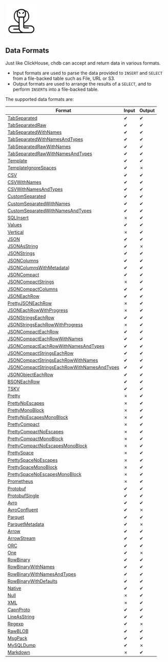 <img src="logo.png" width=100>

## Data Formats

Just like ClickHouse, chdb can accept and return data in various formats. 

- Input formats are used to parse the data provided to `INSERT` and `SELECT` from a file-backed table such as File, URL or S3. 
- Output formats are used to arrange the results of a `SELECT`, and to perform `INSERT`s into a file-backed table.

The supported data formats are:

| Format                                                                                    | Input | Output |
|-------------------------------------------------------------------------------------------|------|-------|
| [TabSeparated](#tabseparated)                                                             | ✔    | ✔     |
| [TabSeparatedRaw](#tabseparatedraw)                                                       | ✔    | ✔     |
| [TabSeparatedWithNames](#tabseparatedwithnames)                                           | ✔    | ✔     |
| [TabSeparatedWithNamesAndTypes](#tabseparatedwithnamesandtypes)                           | ✔    | ✔     |
| [TabSeparatedRawWithNames](#tabseparatedrawwithnames)                                     | ✔    | ✔     |
| [TabSeparatedRawWithNamesAndTypes](#tabseparatedrawwithnamesandtypes)                     | ✔    | ✔     |
| [Template](#format-template)                                                              | ✔    | ✔     |
| [TemplateIgnoreSpaces](#templateignorespaces)                                             | ✔    | ✗     |
| [CSV](#csv)                                                                               | ✔    | ✔     |
| [CSVWithNames](#csvwithnames)                                                             | ✔    | ✔     |
| [CSVWithNamesAndTypes](#csvwithnamesandtypes)                                             | ✔    | ✔     |
| [CustomSeparated](#format-customseparated)                                                | ✔    | ✔     |
| [CustomSeparatedWithNames](#customseparatedwithnames)                                     | ✔    | ✔     |
| [CustomSeparatedWithNamesAndTypes](#customseparatedwithnamesandtypes)                     | ✔    | ✔     |
| [SQLInsert](#sqlinsert)                                                                   | ✗    | ✔     |
| [Values](#data-format-values)                                                             | ✔    | ✔     |
| [Vertical](#vertical)                                                                     | ✗    | ✔     |
| [JSON](#json)                                                                             | ✔    | ✔     |
| [JSONAsString](#jsonasstring)                                                             | ✔    | ✗     |
| [JSONStrings](#jsonstrings)                                                               | ✔    | ✔     |
| [JSONColumns](#jsoncolumns)                                                               | ✔    | ✔     |
| [JSONColumnsWithMetadata](#jsoncolumnsmonoblock))                                         | ✔    | ✔     |
| [JSONCompact](#jsoncompact)                                                               | ✔    | ✔     |
| [JSONCompactStrings](#jsoncompactstrings)                                                 | ✗    | ✔     |
| [JSONCompactColumns](#jsoncompactcolumns)                                                 | ✔    | ✔     |
| [JSONEachRow](#jsoneachrow)                                                               | ✔    | ✔     |
| [PrettyJSONEachRow](#prettyjsoneachrow)                                                   | ✗    | ✔     |
| [JSONEachRowWithProgress](#jsoneachrowwithprogress)                                       | ✗    | ✔     |
| [JSONStringsEachRow](#jsonstringseachrow)                                                 | ✔    | ✔     |
| [JSONStringsEachRowWithProgress](#jsonstringseachrowwithprogress)                         | ✗    | ✔     |
| [JSONCompactEachRow](#jsoncompacteachrow)                                                 | ✔    | ✔     |
| [JSONCompactEachRowWithNames](#jsoncompacteachrowwithnames)                               | ✔    | ✔     |
| [JSONCompactEachRowWithNamesAndTypes](#jsoncompacteachrowwithnamesandtypes)               | ✔    | ✔     |
| [JSONCompactStringsEachRow](#jsoncompactstringseachrow)                                   | ✔    | ✔     |
| [JSONCompactStringsEachRowWithNames](#jsoncompactstringseachrowwithnames)                 | ✔    | ✔     |
| [JSONCompactStringsEachRowWithNamesAndTypes](#jsoncompactstringseachrowwithnamesandtypes) | ✔    | ✔     |
| [JSONObjectEachRow](#jsonobjecteachrow)                                                   | ✔    | ✔     |
| [BSONEachRow](#bsoneachrow)                                                               | ✔    | ✔     |
| [TSKV](#tskv)                                                                             | ✔    | ✔     |
| [Pretty](#pretty)                                                                         | ✗    | ✔     |
| [PrettyNoEscapes](#prettynoescapes)                                                       | ✗    | ✔     |
| [PrettyMonoBlock](#prettymonoblock)                                                       | ✗    | ✔     |
| [PrettyNoEscapesMonoBlock](#prettynoescapesmonoblock)                                     | ✗    | ✔     |
| [PrettyCompact](#prettycompact)                                                           | ✗    | ✔     |
| [PrettyCompactNoEscapes](#prettycompactnoescapes)                                         | ✗    | ✔     |
| [PrettyCompactMonoBlock](#prettycompactmonoblock)                                         | ✗    | ✔     |
| [PrettyCompactNoEscapesMonoBlock](#prettycompactnoescapesmonoblock)                       | ✗    | ✔     |
| [PrettySpace](#prettyspace)                                                               | ✗    | ✔     |
| [PrettySpaceNoEscapes](#prettyspacenoescapes)                                             | ✗    | ✔     |
| [PrettySpaceMonoBlock](#prettyspacemonoblock)                                             | ✗    | ✔     |
| [PrettySpaceNoEscapesMonoBlock](#prettyspacenoescapesmonoblock)                           | ✗    | ✔     |
| [Prometheus](#prometheus)                                                                 | ✗    | ✔     |
| [Protobuf](#protobuf)                                                                     | ✔    | ✔     |
| [ProtobufSingle](#protobufsingle)                                                         | ✔    | ✔     |
| [Avro](#data-format-avro)                                                                 | ✔    | ✔     |
| [AvroConfluent](#data-format-avro-confluent)                                              | ✔    | ✗     |
| [Parquet](#data-format-parquet)                                                           | ✔    | ✔     |
| [ParquetMetadata](#data-format-parquet-metadata)                                          | ✔    | ✗     |
| [Arrow](#data-format-arrow)                                                               | ✔    | ✔     |
| [ArrowStream](#data-format-arrow-stream)                                                  | ✔    | ✔     |
| [ORC](#data-format-orc)                                                                   | ✔    | ✔     |
| [One](#data-format-one)                                                                   | ✔    | ✗     |
| [RowBinary](#rowbinary)                                                                   | ✔    | ✔     |
| [RowBinaryWithNames](#rowbinarywithnamesandtypes)                                         | ✔    | ✔     |
| [RowBinaryWithNamesAndTypes](#rowbinarywithnamesandtypes)                                 | ✔    | ✔     |
| [RowBinaryWithDefaults](#rowbinarywithdefaults)                                           | ✔    | ✔     |
| [Native](#native)                                                                         | ✔    | ✔     |
| [Null](#null)                                                                             | ✗    | ✔     |
| [XML](#xml)                                                                               | ✗    | ✔     |
| [CapnProto](#capnproto)                                                                   | ✔    | ✔     |
| [LineAsString](#lineasstring)                                                             | ✔    | ✔     |
| [Regexp](#data-format-regexp)                                                             | ✔    | ✗     |
| [RawBLOB](#rawblob)                                                                       | ✔    | ✔     |
| [MsgPack](#msgpack)                                                                       | ✔    | ✔     |
| [MySQLDump](#mysqldump)                                                                   | ✔    | ✗     |
| [Markdown](#markdown)                                                                     | ✗    | ✔     |
